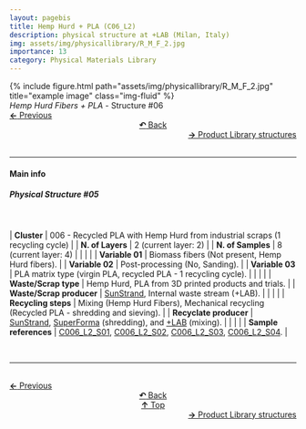 ```yaml
---
layout: pagebis
title: Hemp Hurd + PLA (C06_L2)
description: physical structure at +LAB (Milan, Italy)
img: assets/img/physicallibrary/R_M_F_2.jpg
importance: 13
category: Physical Materials Library
---
```

<div class="row">
    <div class="col-sm mt-3 mt-md-0">
        {% include figure.html path="assets/img/physicallibrary/R_M_F_2.jpg" title="example image" class="img-fluid" %}
    </div>
</div>
<div class="caption">
    <i>Hemp Hurd Fibers + PLA </i> - Structure #06
</div>

<div class="row justify-content-sm-center">
    <div class="col-sm-4 mt-3 mt-md-0" style="text-align:left">
    <a href="/projects/PhyMatLi_C06_L1/" target="_self"><b>←</b> Previous</a></div>
    <div class="col-sm-4 mt-3 mt-md-0" style="text-align:center">
  <a href="/physicallibrary/" target="_self"><b>↶</b> Back</a>
    </div>
    <div class="col-sm-4 mt-3 mt-md-0" style="text-align:right">
        <td align="right"><a href="/projects/PhyProLi_C01/" target="_self"><b>→</b> Product Library structures</a></td>
    </div>
</div>
<br>

<hr>
<h4><b>Main info</b></h4>
<h5>Physical Structure #05</h5>
<br>

| <b>Cluster</b>       | 006 - Recycled PLA with Hemp Hurd from industrial scraps (1 recycling cycle) |
| <b>N. of Layers</b>   | 2 (current layer: 2)    |
| <b>N. of Samples</b>   | 8 (current layer: 4)    |
|    |     |
| <b>Variable 01</b>       | Biomass fibers (Not present, Hemp Hurd fibers). |
| <b>Variable 02</b>       | Post-processing (No, Sanding). |
| <b>Variable 03</b>       | PLA matrix type (virgin PLA, recycled PLA - 1 recycling cycle).    |
|    |     |
| <b>Waste/Scrap type</b>       | Hemp Hurd, PLA from 3D printed products and trials.     |
| <b>Waste/Scrap producer</b>    | [SunStrand](https://www.linkedin.com/company/sunstrand/?originalSubdomain=it), Internal waste stream (+LAB).   |
|    |     |
| <b>Recycling steps</b>      | Mixing (Hemp Hurd Fibers), Mechanical recycling (Recycled PLA - shredding and sieving).     |
| <b>Recyclate producer</b>    | [SunStrand](https://www.linkedin.com/company/sunstrand/?originalSubdomain=it), [SuperForma](https://superforma.xyz/) (shredding), and [+LAB](piulab.it) (mixing).     |
|    |     |
| <b>Sample references</b>    | <a href="/projects/MatLi_C006_L2_S01/" target="_blank">C006_L2_S01</a>, <a href="/projects/MatLi_C006_L2_S02/" target="_blank">C006_L2_S02</a>, <a href="/projects/MatLi_C006_L2_S03/" target="_blank">C006_L2_S03</a>, <a href="/projects/MatLi_C006_L2_S04/" target="_blank">C006_L2_S04</a>. |

<br>
<hr>

<br>
<div class="row justify-content-sm-center">
    <div class="col-sm-3 mt-3 mt-md-0" style="text-align:left">
      <a href="/projects/PhyMatLi_C06_L1/" target="_self"><b>←</b> Previous</a></div>
    <div class="col-sm-3 mt-3 mt-md-0" style="text-align:center">
  <a href="/physicallibrary/" target="_self"><b>↶</b> Back</a>
    </div>
    <div class="col-sm-3 mt-3 mt-md-0" style="text-align:center">
  <a href="#" target="_self"><b>↑</b> Top</a>
    </div>
    <div class="col-sm-3 mt-3 mt-md-0" style="text-align:right">
        <td align="right"><a href="/projects/PhyProLi_C01/" target="_self"><b>→</b> Product Library structures</a></td>
    </div>
</div>
